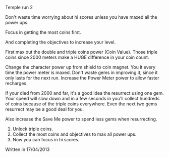 Temple run 2 

Don't waste time worrying about hi scores unless you have maxed all the power ups.

Focus in getting the most coins first.

And completing the objectives to increase your level.

First max out the double and triple coins power (Coin Value). Those triple coins since 2000 meters make a HUGE difference in your coin count.

Change the character power up from shield to coin magnet. You it every time the power meter is maxed. Don't waste gems in improving it, since it only lasts for the next run. Increase the Power Meter power to allow faster recharges.

If your died from 2000 and far, it's a good idea the resurrect using one gem. Your speed will slow down and in a few seconds in you'll collect hundreds of coins because of the triple coins everywhere. Even the next two gems resurrect may be a good deal for you.

Also increase the Save Me power to spend less gems when resurrecting.


1. Unlock triple coins.
2. Collect the most coins and objectives to max all power ups.
3. Now you can focus in hi scores.



Written in 17/04/2013
